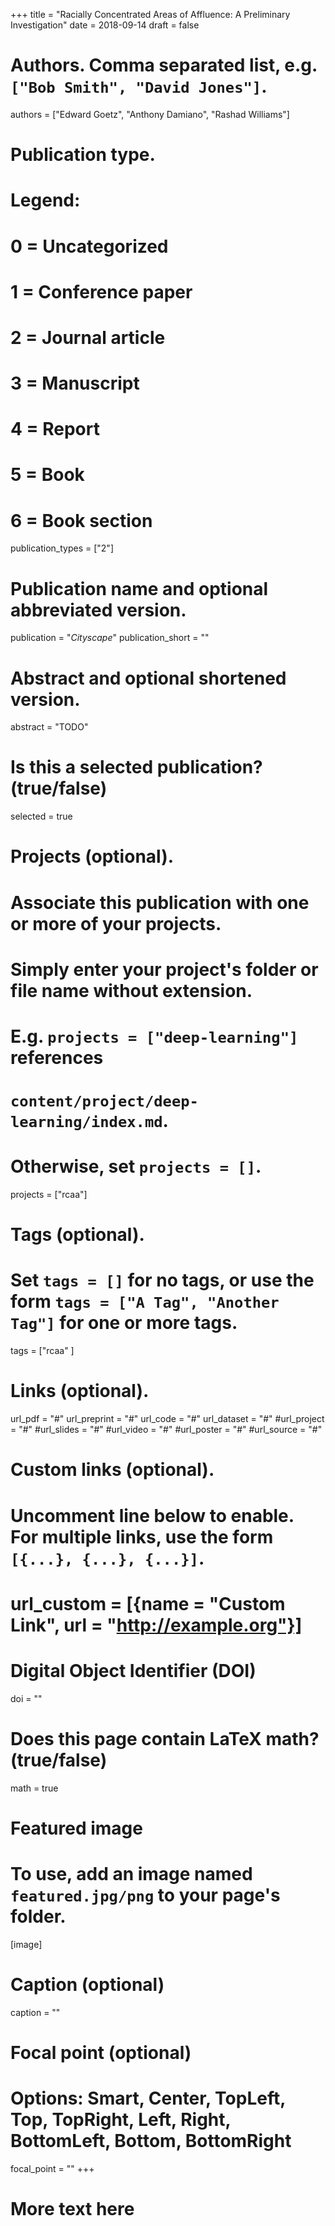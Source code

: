 +++
title = "Racially Concentrated Areas of Affluence: A Preliminary Investigation"
date = 2018-09-14
draft = false

# Authors. Comma separated list, e.g. `["Bob Smith", "David Jones"]`.
authors = ["Edward Goetz", "Anthony Damiano", "Rashad Williams"]

# Publication type.
# Legend:
# 0 = Uncategorized
# 1 = Conference paper
# 2 = Journal article
# 3 = Manuscript
# 4 = Report
# 5 = Book
# 6 = Book section
publication_types = ["2"]

# Publication name and optional abbreviated version.
publication = "*Cityscape*"
publication_short = ""

# Abstract and optional shortened version.
abstract = "TODO"

# Is this a selected publication? (true/false)
selected = true

# Projects (optional).
#   Associate this publication with one or more of your projects.
#   Simply enter your project's folder or file name without extension.
#   E.g. `projects = ["deep-learning"]` references 
#   `content/project/deep-learning/index.md`.
#   Otherwise, set `projects = []`.
projects = ["rcaa"]

# Tags (optional).
#   Set `tags = []` for no tags, or use the form `tags = ["A Tag", "Another Tag"]` for one or more tags.
tags = ["rcaa" ]

# Links (optional).
url_pdf = "#"
url_preprint = "#"
url_code = "#"
url_dataset = "#"
#url_project = "#"
#url_slides = "#"
#url_video = "#"
#url_poster = "#"
#url_source = "#"

# Custom links (optional).
#   Uncomment line below to enable. For multiple links, use the form `[{...}, {...}, {...}]`.
# url_custom = [{name = "Custom Link", url = "http://example.org"}]

# Digital Object Identifier (DOI)
doi = ""

# Does this page contain LaTeX math? (true/false)
math = true

# Featured image
# To use, add an image named `featured.jpg/png` to your page's folder. 
[image]
  # Caption (optional)
  caption = ""

  # Focal point (optional)
  # Options: Smart, Center, TopLeft, Top, TopRight, Left, Right, BottomLeft, Bottom, BottomRight
  focal_point = ""
+++

# More text here